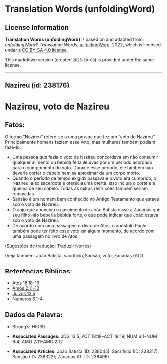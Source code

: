 # Translation Words (unfoldingWord)

## License Information

**Translation Words (unfoldingWord)** is based on and adapted from: _unfoldingWord® Translation Words_, [unfoldingWord](https://unfoldingword.org/utw), 2022, which is licensed under a [CC BY-SA 4.0 license](https://creativecommons.org/licenses/by-sa/4.0/legalcode.en).

This markdown version (created `2025-10-09`) is provided under the same license.



--------------------------------

## Nazireu (id: 238176)

Nazireu, voto de Nazireu
========================

Fatos:
------

O termo “Nazireu” refere\-se a uma pessoa que fez um “voto de Nazireu”. Principalmente homens faziam esse voto, mas mulheres também podiam fazê\-lo.

* Uma pessoa que fazia o voto de Nazireu concordava em não consumir qualquer alimento ou bebida feita de uvas por um período acordado para o cumprimento do voto. Durante esse período, ele também não deveria cortar o cabelo nem se aproximar de um corpo morto.
* Quando o período de tempo exigido passava e o voto era cumprido, o Nazireu ia ao sacerdote e oferecia uma oferta. Isso incluía o corte e a queima de seu cabelo. Todas as outras restrições também seriam removidas.
* Sansão é um homem bem conhecido no Antigo Testamento que estava sob o voto de Nazireu.
* O anjo que anunciou o nascimento de João Batista disse a Zacarias que seu filho não beberia bebida forte, o que pode indicar que João estava sob o voto de Nazireu.
* De acordo com uma passagem no livro de Atos, o apóstolo Paulo também pode ter feito esse voto em algum momento, de acordo com uma passagem no livro de Atos.

(Sugestões de tradução: Traduzir Nomes)

(Veja também: João Batista, sacrifício, Sansão, voto, Zacarias (AT))

Referências Bíblicas:
---------------------

* [Atos 18\.18–19](https://ref.ly/Acts18:18-Acts18:19)
* [Amós 2\.11–12](https://ref.ly/Amos2:11-Amos2:12)
* [Juízes 13\.5](https://ref.ly/Judg13:5)
* [Números 6\.1–4](https://ref.ly/Num6:1-Num6:4)

Dados da Palavra:
-----------------

* Strong’s: H5139

* **Associated Passages:** JDG 13:5; ACT 18:18–ACT 18:19; NUM 6:1–NUM 6:4; AMO 2:11–AMO 2:12
* **Associated Articles:** João Batista (ID: 238045); Sacrifício (ID: 238317); Sansão (ID: 238322); Zacarias AT (ID: 238496)

